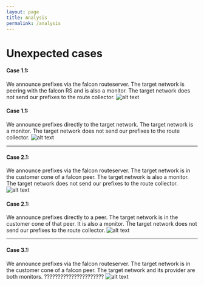 ```yaml
---
layout: page
title: Analysis
permalink: /analysis
---
```

# Unexpected cases

#### Case 1.1:
We announce prefixes via the falcon routeserver. The target network is peering with the falcon RS and is also a monitor.
The target network does not send our prefixes to the route collector.
![alt text]({{site.baseurl}}images/case_1_1.png "Logo Title Text 1")

#### Case 1.1:
We announce prefixes directly to the target network. The target network is a monitor.
The target network does not send our prefixes to the route collector.
![alt text]({{site.baseurl}}images/case_1_2.png "Logo Title Text 1")

***


#### Case 2.1:
We announce prefixes via the falcon routeserver. The target network is in the customer cone of a falcon peer. The target network
is also a monitor. The target network does not send our prefixes to the route collector.
![alt text]({{site.baseurl}}images/case_2_1.png "Logo Title Text 1")

#### Case 2.1:
We announce prefixes directly to a peer. The target network is in the customer cone of that peer. It is also a monitor.
The target network does not send our prefixes to the route collector.
![alt text]({{site.baseurl}}images/case_2_2.png "Logo Title Text 1")


***

#### Case 3.1:
We announce prefixes via the falcon routeserver. The target network is in the customer cone of a falcon peer. The target network and its
provider are both monitors. ??????????????????????
![alt text]({{site.baseurl}}images/case_2_1.png "Logo Title Text 1")
